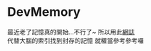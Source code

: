 # DevMemory

最近老了記憶真的開始...不行了~
所以用此[網誌](https://steny138.github.io/DevMemory/)  
代替大腦的索引找到封存的記憶
就權當參考參考囉
